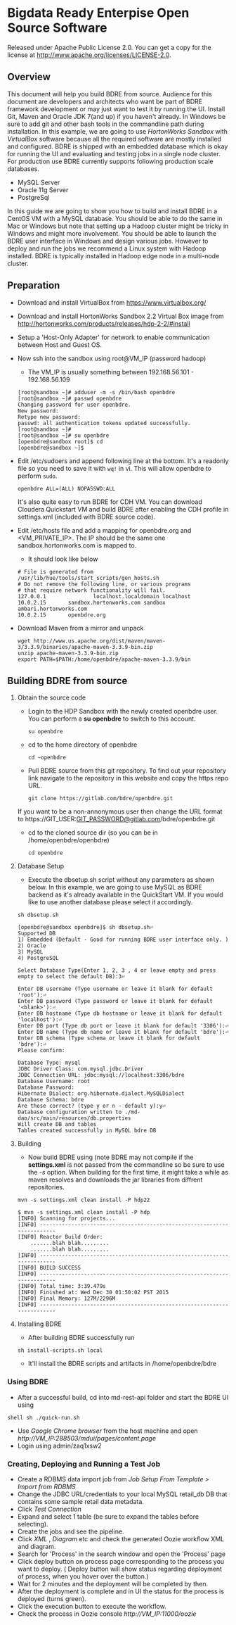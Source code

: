 # Bigdata Ready Enterpise Open Source Software 

Released under Apache Public License 2.0. You can get a copy for the license at http://www.apache.org/licenses/LICENSE-2.0.

## Overview

This document will help you build BDRE from source. Audience for this document are developers and architects who want be part of BDRE framework development or may just want to test it by running the UI. Install Git, Maven and Oracle JDK 7(and up) if you haven't already. In Windows be sure to add git and other bash tools in the commandline path during installation. In this example, we are going to use *HortonWorks Sandbox* with *VirtualBox* software because all the required software are mostly installed and configured. BDRE is shipped with an embedded database which is okay for running the UI and evaluating and testing jobs in a single node cluster. For production use BDRE currently supports following production scale databases.

  - MySQL Server
  - Oracle 11g Server
  - PostgreSql

 In this guide we are going to show you how to build and install BDRE in a CentOS VM with a MySQL database. You should be able to do the same in Mac or Windows but note that setting up a Hadoop cluster might be tricky in Windows and might more involvement. You should be able to launch the BDRE user interface in Windows and design various jobs. However to deploy and run the jobs we recommend a Linux system with Hadoop installed. BDRE is typically installed in Hadoop edge node in a multi-node cluster.


## Preparation

* Download and install VirtualBox from https://www.virtualbox.org/
* Download and install HortonWorks Sandbox 2.2 Virtual Box image from http://hortonworks.com/products/releases/hdp-2-2/#install 
* Setup a 'Host-Only Adapter' for network to enable communication between Host and Guest OS.
* Now ssh into the sandbox using root@VM_IP (password hadoop)
    - The VM_IP is usually something between 192.168.56.101 - 192.168.56.109 
    
    ```shell
    [root@sandbox ~]# adduser -m -s /bin/bash openbdre
    [root@sandbox ~]# passwd openbdre
    Changing password for user openbdre.
    New password:
    Retype new password:
    passwd: all authentication tokens updated successfully.
    [root@sandbox ~]#
    [root@sandbox ~]# su openbdre
    [openbdre@sandbox root]$ cd
    [openbdre@sandbox ~]$
    ```
* Edit /etc/sudoers and append following line at the bottom. It's a readonly file so you need to save it with `wq!` in vi. This will allow openbdre to perform `sudo`.

    ```openbdre ALL=(ALL) NOPASSWD:ALL```

    It's also quite easy to run BDRE for CDH VM. You can download Cloudera Quickstart VM and build BDRE after enabling the CDH profile in settings.xml (included with BDRE source code). 
* Edit /etc/hosts file and add a mapping for openbdre.org and <VM_PRIVATE_IP>. The IP should be the same one sandbox.hortonworks.com is mapped to.
    - It should look like below
    
    ```shell
    # File is generated from /usr/lib/hue/tools/start_scripts/gen_hosts.sh
    # Do not remove the following line, or various programs
    # that require network functionality will fail.
    127.0.0.1               localhost.localdomain localhost
    10.0.2.15       sandbox.hortonworks.com sandbox ambari.hortonworks.com
    10.0.2.15       openbdre.org
    ```
* Download Maven from a mirror and unpack
    ```
    wget http://www.us.apache.org/dist/maven/maven-3/3.3.9/binaries/apache-maven-3.3.9-bin.zip
    unzip apache-maven-3.3.9-bin.zip
    export PATH=$PATH:/home/openbdre/apache-maven-3.3.9/bin
    ```
    
## Building BDRE from source

1. Obtain the source code
    * Login to the HDP Sandbox with the newly created openbdre user. You can perform a **su openbdre** to switch to this account.
       
       ```su openbdre```
       
    * cd to the home directory of openbdre 
    
        ```cd ~openbdre```
    
    * Pull BDRE source from this git repository. To find out your repository link navigate to the repository in this website and copy the https repo URL.

        ```git clone https://gitlab.com/bdre/openbdre.git```
    
    If you want to be a non-annonymous user then change the URL format to https://GIT_USER:GIT_PASSWORD@gitlab.com/bdre/openbdre.git
    * cd to the cloned source dir (so you can be in /home/openbdre/openbdre)
    
        ```cd openbdre```
    
2. Database Setup 
    * Execute the dbsetup.sh script without any parameters as shown below. In this example, we are going to use MySQL as BDRE backend as it's already available in the QuickStart VM. If you would like to use another database please select it accordingly.
    
    ```sh dbsetup.sh```
    
    ```shell
    [openbdre@sandbox openbdre]$ sh dbsetup.sh⏎
    Supported DB
    1) Embedded (Default - Good for running BDRE user interface only. )
    2) Oracle
    3) MySQL
    4) PostgreSQL
    
    Select Database Type(Enter 1, 2, 3 , 4 or leave empty and press empty to select the default DB):3⏎
    
    Enter DB username (Type username or leave it blank for default 'root'):⏎
    Enter DB password (Type password or leave it blank for default '<blank>'):⏎
    Enter DB hostname (Type db hostname or leave it blank for default 'localhost'):⏎
    Enter DB port (Type db port or leave it blank for default '3306'):⏎
    Enter DB name (Type db name or leave it blank for default 'bdre'):⏎
    Enter DB schema (Type schema or leave it blank for default 'bdre'):⏎
    Please confirm:
    
    Database Type: mysql
    JDBC Driver Class: com.mysql.jdbc.Driver
    JDBC Connection URL: jdbc:mysql://localhost:3306/bdre
    Database Username: root
    Database Password:
    Hibernate Dialect: org.hibernate.dialect.MySQLDialect
    Database Schema: bdre
    Are those correct? (type y or n - default y):y⏎
    Database configuration written to ./md-dao/src/main/resources/db.properties
    Will create DB and tables
    Tables created successfully in MySQL bdre DB
    ```
    
3. Building
    * Now build BDRE using (note BDRE may not compile if the **settings.xml** is not passed from the commandline so be sure to use the *-s* option. When building for the first time, it might take a while as maven resolves and downloads the jar libraries from diffrent repositories.
    
    ```mvn -s settings.xml clean install -P hdp22```
    
    ```shell
    $ mvn -s settings.xml clean install -P hdp
    [INFO] Scanning for projects...
    [INFO] ------------------------------------------------------------------------
    [INFO] Reactor Build Order:
        .......blah blah.........
        .......blah blah.........
    [INFO] ------------------------------------------------------------------------
    [INFO] BUILD SUCCESS
    [INFO] ------------------------------------------------------------------------
    [INFO] Total time: 3:39.479s
    [INFO] Finished at: Wed Dec 30 01:50:02 PST 2015
    [INFO] Final Memory: 127M/2296M
    [INFO] ------------------------------------------------------------------------
    ```

4. Installing BDRE
    * After building BDRE successfully run 
    
    ```sh install-scripts.sh local```
    
    * It'll install the BDRE scripts and artifacts in /home/openbdre/bdre

### Using BDRE

* After a successful build, cd into md-rest-api folder and start the BDRE UI using 

```shell sh ./quick-run.sh```

* Use *Google Chrome browser* from the host machine and open *http://VM_IP:288503/mdui/pages/content.page*
* Login using admin/zaq1xsw2

### Creating, Deploying and Running a Test Job

* Create a RDBMS data import job from *Job Setup From Template > Import from RDBMS*
* Change the JDBC URL/credentials to your local MySQL retail_db DB that contains some sample retail data metadata.
* Click *Test Connection*
* Expand and select 1 table (be sure to expand the tables before selecting).
* Create the jobs and see the pipeline.
* Click *XML* , *Diagram* etc and check the generated Oozie workflow XML and diagram.
* Search for 'Process' in the search window and open the 'Process' page
* Click deploy button on process page corresponding to the process you want to deploy. ( Deploy button will show status regarding deployment of process, when you hover over the button.)
* Wait for 2 minutes and the deployment will be completed by then.
* After the deployment is complete and in UI the status for the process is deployed (turns green).
* Click the execution button to execute the workflow.
* Check the process in Oozie console *http://VM_IP:11000/oozie*


